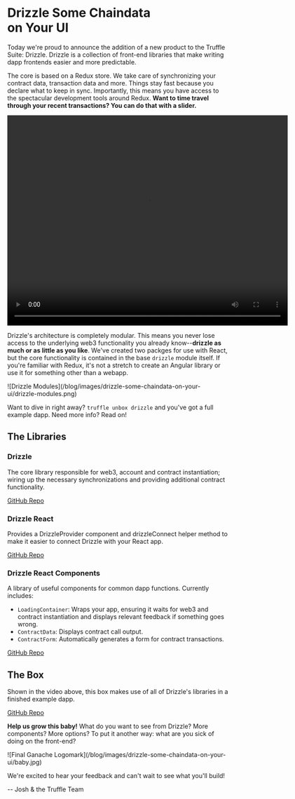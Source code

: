 # Drizzle Some Chaindata<br/>on Your UI

Today we're proud to announce the addition of a new product to the Truffle Suite: Drizzle. Drizzle is a collection of front-end libraries that make writing dapp frontends easier and more predictable.

The core is based on a Redux store. We take care of synchronizing your contract data, transaction data and more. Things stay fast because you declare what to keep in sync. Importantly, this means you have access to the spectacular development tools around Redux. **Want to time travel through your recent transactions? You can do that with a slider.**
</div><div class="text-center container">
  <video width="640" height="480" controls>
    <source src="/blog/images/drizzle-some-chaindata-on-your-ui/drizzle-time-travel.mp4" type="video/mp4">
    Your browser does not support the video tag.
  </video>
</div><div class="container container-narrow">

Drizzle's architecture is completely modular. This means you never lose access to the underlying web3 functionality you already know--**drizzle as much or as little as you like**. We've created two packges for use with React, but the core functionality is contained in the base `drizzle` module itself. If you're familiar with Redux, it's not a stretch to create an Angular library or use it for something other than a webapp.

</div><div class="text-center container">
  ![Drizzle Modules](/blog/images/drizzle-some-chaindata-on-your-ui/drizzle-modules.png)
</div><div class="container container-narrow">

Want to dive in right away? `truffle unbox drizzle` and you've got a full example dapp. Need more info? Read on!

## The Libraries

### Drizzle

The core library responsible for web3, account and contract instantiation; wiring up the necessary synchronizations and providing additional contract functionality.

[GitHub Repo](https://github.com/trufflesuite/drizzle)

### Drizzle React

Provides a DrizzleProvider component and drizzleConnect helper method to make it easier to connect Drizzle with your React app.

[GitHub Repo](https://github.com/trufflesuite/drizzle-react)

### Drizzle React Components

A library of useful components for common dapp functions. Currently includes:
*   `LoadingContainer`: Wraps your app, ensuring it waits for web3 and contract instantiation and displays relevant feedback if something goes wrong.
*   `ContractData`: Displays contract call output.
*   `ContractForm`: Automatically generates a form for contract transactions.

[GitHub Repo](https://github.com/trufflesuite/drizzle-react-components)

## The Box

Shown in the video above, this box makes use of all of Drizzle's libraries in a finished example dapp.

[GitHub Repo](https://github.com/truffle-box/drizzle-box)

**Help us grow this baby!** What do you want to see from Drizzle? More components? More options? To put it another way: what are you sick of doing on the front-end?

<div class="row"><div class="col-xs-10 col-xs-push-1 col-sm-6 col-sm-push-3 m-b-2">
![Final Ganache Logomark](/blog/images/drizzle-some-chaindata-on-your-ui/baby.jpg)
</div></div>

We're excited to hear your feedback and can't wait to see what you'll build! 

-- Josh & the Truffle Team

